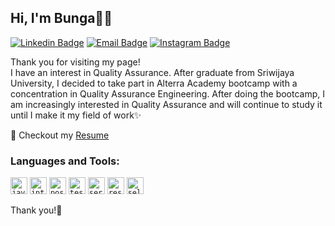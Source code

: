 ## Hi, I'm Bunga👋😄

[![Linkedin Badge](https://img.shields.io/badge/-LinkedIn-blue)](https://www.linkedin.com/in/bungaayuferdiyanti/) 
[![Email Badge](https://img.shields.io/badge/-Email-red)](mailto:bungaayu9599@gmail.com)
[![Instagram Badge](https://img.shields.io/badge/-Instagram-ff69b4)](https://www.instagram.com/bungaayu.f/)

Thank you for visiting my page!
<br> I have an interest in Quality Assurance. After graduate from Sriwijaya University, I decided to take part in Alterra Academy bootcamp with a concentration in Quality Assurance Engineering. After doing the bootcamp, I am increasingly interested in Quality Assurance and will continue to study it until I make it my field of work✨

📝 Checkout my [Resume](https://drive.google.com/drive/folders/1Up7lJBY89j99RaIbc7ptm6JzIefMvT0G?usp=share_link)
 
### Languages and Tools:

<code><img height="27" src="https://1000logos.net/wp-content/uploads/2020/09/Java-Logo.jpg" alt="java"></code>
<code><img height="27" src="https://upload.wikimedia.org/wikipedia/commons/thumb/9/9c/IntelliJ_IDEA_Icon.svg/1024px-IntelliJ_IDEA_Icon.svg.png" alt="intellij"></code>
<code><img height="27" src="https://seeklogo.com/images/P/postman-logo-0087CA0D15-seeklogo.com.png" alt="postman"></code>
<code><img height="27" src="https://yt3.ggpht.com/P1T1US8jV9KoXWIIAkBdlFAySc22as0Jf_bLp9ZLx0E2JpHuvedo8dHGs1mmUTgxDYx7mcv84w=s900-c-k-c0x00ffffff-no-rj" alt="testrail"></code>
<code><img height="27" src="https://external-content.duckduckgo.com/iu/?u=https%3A%2F%2Ftse4.mm.bing.net%2Fth%3Fid%3DOIP.AUV12oZqb46PqdU7h0jzcwHaFj%26pid%3DApi&f=1&ipt=cfa3a3107aaba301d8e9b08fdfb5662081063da589d332a94cee2164fb397981&ipo=images" alt="serenity"></code>
<code><img height="27" src="https://external-content.duckduckgo.com/iu/?u=https%3A%2F%2Ftse4.mm.bing.net%2Fth%3Fid%3DOIP.qmS-f8Pv72ZavjF22v-xiwAAAA%26pid%3DApi&f=1&ipt=e8fdc46f8b7cdb7681800dadd3c73ea59c2063b28ded690e81ded4312ad5ea1c&ipo=images" alt="restassured"></code>
<code><img height="27" src="https://seeklogo.com/images/S/selenium-logo-DB9103D7CF-seeklogo.com.png" alt="selenium"></code>

Thank you!💖
<!--
**bungaayu/bungaayu** is a ✨ _special_ ✨ repository because its `README.md` (this file) appears on your GitHub profile.

Here are some ideas to get you started:

- 🔭 I’m currently working on ...
- 🌱 I’m currently learning ...
- 👯 I’m looking to collaborate on ...
- 🤔 I’m looking for help with ...
- 💬 Ask me about ...
- 📫 How to reach me: ...
- 😄 Pronouns: ...
- ⚡ Fun fact: ...
-->

